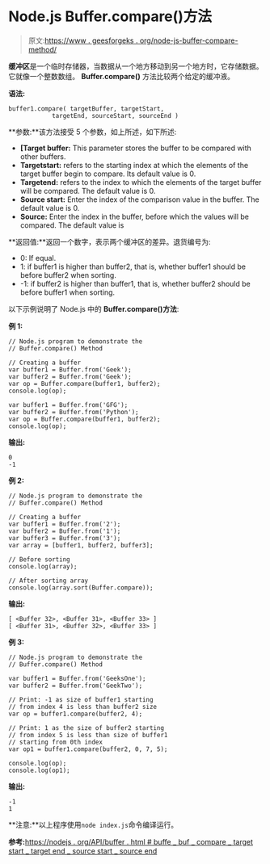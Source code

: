 # Node.js Buffer.compare()方法

> 原文:[https://www . geesforgeks . org/node-js-buffer-compare-method/](https://www.geeksforgeeks.org/node-js-buffer-compare-method/)

**缓冲区**是一个临时存储器，当数据从一个地方移动到另一个地方时，它存储数据。它就像一个整数数组。 **Buffer.compare()** 方法比较两个给定的缓冲液。

**语法:**

```
buffer1.compare( targetBuffer, targetStart,
            targetEnd, sourceStart, sourceEnd )
```

**参数:**该方法接受 5 个参数，如上所述，如下所述:

*   **[Target buffer:** This parameter stores the buffer to be compared with other buffers.
*   **Targetstart:** refers to the starting index at which the elements of the target buffer begin to compare. Its default value is 0.
*   **Targetend:** refers to the index to which the elements of the target buffer will be compared. The default value is 0.
*   **Source start:** Enter the index of the comparison value in the buffer. The default value is 0.
*   **Source:** Enter the index in the buffer, before which the values will be compared. The default value is

**返回值:**返回一个数字，表示两个缓冲区的差异。退货编号为:

*   0: If equal.
*   1: if buffer1 is higher than buffer2, that is, whether buffer1 should be before buffer2 when sorting.
*   -1: if buffer2 is higher than buffer1, that is, whether buffer2 should be before buffer1 when sorting.

以下示例说明了 Node.js 中的 **Buffer.compare()方法**:

**例 1:**

```
// Node.js program to demonstrate the  
// Buffer.compare() Method

// Creating a buffer
var buffer1 = Buffer.from('Geek');
var buffer2 = Buffer.from('Geek');
var op = Buffer.compare(buffer1, buffer2);
console.log(op);

var buffer1 = Buffer.from('GFG');
var buffer2 = Buffer.from('Python');
var op = Buffer.compare(buffer1, buffer2);
console.log(op);
```

**输出:**

```
0
-1
```

**例 2:**

```
// Node.js program to demonstrate the  
// Buffer.compare() Method

// Creating a buffer
var buffer1 = Buffer.from('2');
var buffer2 = Buffer.from('1');
var buffer3 = Buffer.from('3');
var array = [buffer1, buffer2, buffer3];

// Before sorting
console.log(array);

// After sorting array
console.log(array.sort(Buffer.compare));
```

**输出:**

```
[ <Buffer 32>, <Buffer 31>, <Buffer 33> ]
[ <Buffer 31>, <Buffer 32>, <Buffer 33> ]
```

**例 3:**

```
// Node.js program to demonstrate the  
// Buffer.compare() Method

var buffer1 = Buffer.from('GeeksOne');
var buffer2 = Buffer.from('GeekTwo');

// Print: -1 as size of buffer1 starting 
// from index 4 is less than buffer2 size
var op = buffer1.compare(buffer2, 4);

// Print: 1 as the size of buffer2 starting 
// from index 5 is less than size of buffer1
// starting from 0th index
var op1 = buffer1.compare(buffer2, 0, 7, 5);

console.log(op);
console.log(op1);
```

**输出:**

```
-1
1
```

**注意:**以上程序使用`node index.js`命令编译运行。

**参考:**[https://nodejs . org/API/buffer . html # buffe _ buf _ compare _ target start _ target end _ source start _ source end](https://nodejs.org/api/buffer.html#buffer_buf_compare_target_targetstart_targetend_sourcestart_sourceend)